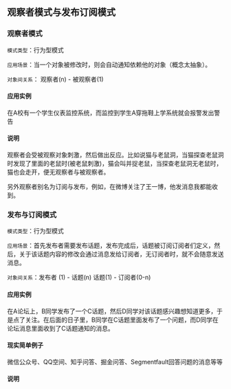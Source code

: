 ## 观察者模式与发布订阅模式

### 观察者模式

`模式类型`：行为型模式

`应用场景`：当一个对象被修改时，则会自动通知依赖他的对象（概念太抽象）。

`对象间关系`：  观察者(n) - 被观察者(1)

#### 应用实例

在A校有一个学生仪表监控系统，而监控到学生A穿拖鞋上学系统就会报警发出警告

#### 说明

观察者会受被观察对象刺激，然后做出反应。比如说猫与老鼠洞，当猫探查老鼠洞时发现了里面的老鼠时(被老鼠刺激)，猫会叫并捉老鼠，当探查老鼠洞无老鼠时，猫也会走开，便无观察者与被观察者。

另外观察者别名为订阅与发布，例如，在微博关注了王一博，他发消息我都能收到。


### 发布与订阅模式

`模式类型`：行为型模式

`应用场景`：首先发布者需要发布话题，发布完成后，话题被订阅订阅者们定义，然后，关于该话题内容的修改会通过消息发给订阅者，无订阅者时，就不会随意发送消息。

`对象间关系`：发布者 (1) - 话题(n)  话题(1) - 订阅者(0-n)

#### 应用实例

在A论坛上，B同学发布了一个C话题，然后D同学对该话题感兴趣想知道更多，于是点了关注。在后面的日子里，B同学在C话题里面发布了一个问题，而D同学在论坛消息里面收到了C话题通知的消息。

#### 现实简单例子

微信公众号、QQ空间、知乎问答、掘金问答、Segmentfault回答问题的消息等等

#### 说明

